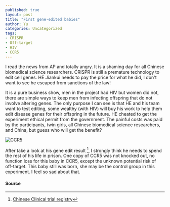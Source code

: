 ```yaml
---
published: true
layout: post
title: "First gene-edited babies"
author: Yu
categories: Uncategorized
tags:
- CRISPR
- Off-target 
- HIV
- CCR5
---
```


I read the news from AP and totally angry. It is a shaming day for all Chinese biomedical science researchers. CRISPR is still a premature technology to edit cell genes.  HE Jiankui needs to pay the price for what he did, I don't want to see he escaped from sanctions of the law! 

It is a pure business show, men in the project had HIV but women did not, there are simple ways to keep men from infecting offspring that do not involve altering genes. The only purpose I can see is that HE and his team want to test editing, some wealthy (with HIV) will buy his work to help them edit disease genes for their offspring in the future. HE cheated to get the experiment ethical permit from the government. The painful costs was paid by the participants, twin girls, all Chinese biomedical science researchers, and China, but guess who will get the benefit?

![CCR5](https://i.imgur.com/Ij2FRgr.png)

After take a look at his gene edit result [^1], I strongly think he needs to spend the rest of his life in prison. One copy of CCR5 was not knocked out, no function loss for this baby in CCR5, except the unknown potential risk of off-target. This baby still was born, she may be the control group in this experiment. I feel so sad about that.


#### Source

[^1]: [Chinese Clinical trial registry](http://www.chictr.org.cn/showproj.aspx?proj=32758)

